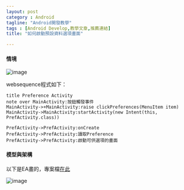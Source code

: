 ```yaml
---
layout: post
category : Android 
tagline: "Android開發教學"
tags : [Android Develop,教學文章,推薦連結]
title: "如何啟動預設資料選項畫面"

---
```


#### 情境


![image][image-1]

websequence程式如下：  

	
	title Preference Activity
	note over MainActivity:按鈕觸發事件
	MainActivity->+MainActivity:raise clickPreferences(MenuItem item) 
	MainActivity->MainActivity:startActivity(new Intent(this, PrefActivity.class))
	
	PrefActivity->PrefActivity:onCreate
	PrefActivity->PrefActivity:讀取Preference
	PrefActivity->PrefActivity:啟動可供選項的畫面
  

#### 模型與架構

以下是EA畫的，專案檔[在此][1]

![image][image-2]




[1]:	https://github.com/dearsherlock/dearsherlock.github.com/blob/master/_posts/Android%E9%96%8B%E7%99%BC.eap

[image-1]:	https://farm3.staticflickr.com/2949/15297937989_cbe7e886c3_o.png
[image-2]:	https://farm6.staticflickr.com/5606/15484886175_0db9d5fdb8_o.png